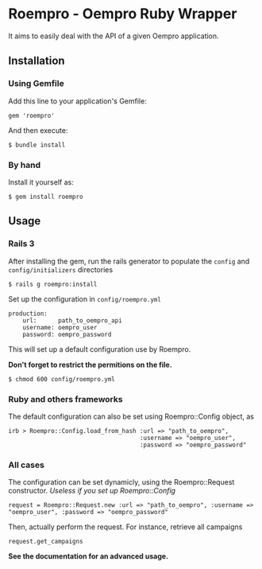 # Roempro - Oempro Ruby Wrapper

It aims to easily deal with the API of a given Oempro application.

## Installation

### Using Gemfile

Add this line to your application's Gemfile:

    gem 'roempro'

And then execute:

    $ bundle install

### By hand

Install it yourself as:

    $ gem install roempro

## Usage

### Rails 3

After installing the gem, run the rails generator to populate the `config` and `config/initializers` directories

    $ rails g roempro:install

Set up the configuration in `config/roempro.yml`

    production:
        url:      path_to_oempro_api
        username: oempro_user
        password: oempro_password

This will set up a default configuration use by Roempro.

**Don't forget to restrict the permitions on the file.**

    $ chmod 600 config/roempro.yml

### Ruby and others frameworks

The default configuration can also be set using Roempro::Config object, as

    irb > Roempro::Config.load_from_hash :url => "path_to_oempro",
                                         :username => "oempro_user",
                                         :password => "oempro_password"

### All cases

The configuration can be set dynamicly, using the Roempro::Request constructor. *Useless if you set up Roempro::Config*

    request = Roempro::Request.new :url => "path_to_oempro", :username => "oempro_user", :password => "oempro_password"

Then, actually perform the request. For instance, retrieve all campaigns

    request.get_campaigns

**See the documentation for an advanced usage.**
